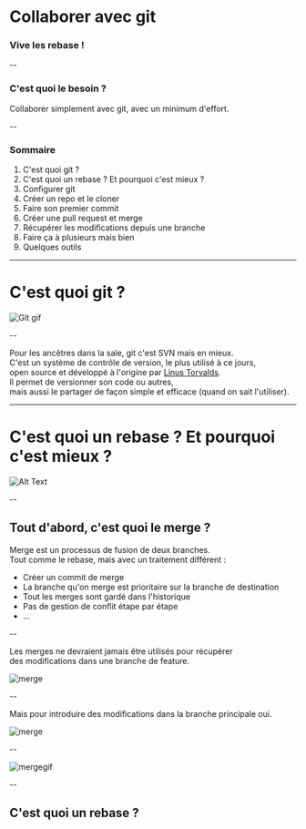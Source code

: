 # Collaborer avec git
### Vive les rebase !

--

### C'est quoi le besoin ?

Collaborer simplement avec git, avec un minimum d'effort.

--

### Sommaire

1. C'est quoi git ?
2. C'est quoi un rebase ? Et pourquoi c'est mieux ?
3. Configurer git
4. Créer un repo et le cloner
5. Faire son premier commit
6. Créer une pull request et merge
7. Récupérer les modifications depuis une branche
8. Faire ça à plusieurs mais bien
9. Quelques outils

---

# C'est quoi git ?

![Git gif](https://media.giphy.com/media/kH6CqYiquZawmU1HI6/giphy.gif)

--

Pour les ancêtres dans la sale, git c'est SVN mais en mieux.  
C'est un système de contrôle de version, le plus utilisé à ce jours,  
open source et développé à l'origine par [Linus Torvalds](https://fr.wikipedia.org/wiki/Linus_Torvalds).  
Il permet de versionner son code ou autres,  
mais aussi le partager de façon simple et efficace (quand on sait l'utiliser).

---

# C'est quoi un rebase ? Et pourquoi c'est mieux ?

![Alt Text](https://media.giphy.com/media/zQOmyYc8TXzSBfrTFb/giphy.gif)

--

## Tout d'abord, c'est quoi le merge ?

Merge est un processus de fusion de deux branches.  
Tout comme le rebase, mais avec un traitement différent :
- Créer un commit de merge
- La branche qu'on merge est prioritaire sur la branche de destination
- Tout les merges sont gardé dans l'historique
- Pas de gestion de conflit étape par étape
- ...

-- 

Les merges ne devraient jamais être utilisés pour récupérer  
des modifications dans une branche de feature.

![merge](/public/img/merge-2.png)

--

Mais pour introduire des modifications dans la branche principale oui.

![merge](/public/img/merge.png)

--

![mergegif](https://media.giphy.com/media/cFkiFMDg3iFoI/giphy.gif)

-- 

## C'est quoi un rebase ?




